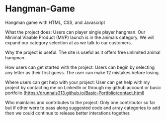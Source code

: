 # Hangman-Game
Hangman game with HTML, CSS, and Javascript

What the project does: Users can player single player hangman. Our Minimal Viaable Product (MVP) launch is in the animals category. We will expand our category selection at as we talk to our customers.

Why the project is useful: The site is useful as it offers free unlimited animal hangman.

How users can get started with the project: Users can begin by selecting any letter as their first guess. The user can make 12 mistakes before losing.

Where users can get help with your project: User can get help with my project by contacting me on LinkedIn or through my github account or basic portfolio (https://drunnals313.github.io/Basic-Portfolio/contact.html)

Who maintains and contributes to the project: Only one contributor so far but if other were to pass along suggested code and array categories to add then we could continue to release better interations together.

